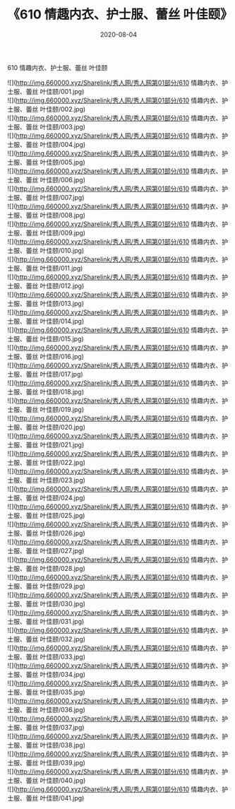 ﻿---
layout: post
title:  《610 情趣内衣、护士服、蕾丝 叶佳颐》
date:   2020-08-04
img: http://img.660000.xyz/Sharelink/秀人网/秀人网第01部分/610 情趣内衣、护士服、蕾丝 叶佳颐/000.jpg
categories: [美女, 清纯, 唯美]
---

610 情趣内衣、护士服、蕾丝 叶佳颐

  ![](http://img.660000.xyz/Sharelink/秀人网/秀人网第01部分/610 情趣内衣、护士服、蕾丝 叶佳颐/001.jpg) <br> ![](http://img.660000.xyz/Sharelink/秀人网/秀人网第01部分/610 情趣内衣、护士服、蕾丝 叶佳颐/002.jpg) <br> ![](http://img.660000.xyz/Sharelink/秀人网/秀人网第01部分/610 情趣内衣、护士服、蕾丝 叶佳颐/003.jpg) <br> ![](http://img.660000.xyz/Sharelink/秀人网/秀人网第01部分/610 情趣内衣、护士服、蕾丝 叶佳颐/004.jpg) <br> ![](http://img.660000.xyz/Sharelink/秀人网/秀人网第01部分/610 情趣内衣、护士服、蕾丝 叶佳颐/005.jpg) <br> ![](http://img.660000.xyz/Sharelink/秀人网/秀人网第01部分/610 情趣内衣、护士服、蕾丝 叶佳颐/006.jpg) <br> ![](http://img.660000.xyz/Sharelink/秀人网/秀人网第01部分/610 情趣内衣、护士服、蕾丝 叶佳颐/007.jpg) <br> ![](http://img.660000.xyz/Sharelink/秀人网/秀人网第01部分/610 情趣内衣、护士服、蕾丝 叶佳颐/008.jpg) <br> ![](http://img.660000.xyz/Sharelink/秀人网/秀人网第01部分/610 情趣内衣、护士服、蕾丝 叶佳颐/009.jpg) <br> ![](http://img.660000.xyz/Sharelink/秀人网/秀人网第01部分/610 情趣内衣、护士服、蕾丝 叶佳颐/010.jpg) <br> ![](http://img.660000.xyz/Sharelink/秀人网/秀人网第01部分/610 情趣内衣、护士服、蕾丝 叶佳颐/011.jpg) <br> ![](http://img.660000.xyz/Sharelink/秀人网/秀人网第01部分/610 情趣内衣、护士服、蕾丝 叶佳颐/012.jpg) <br> ![](http://img.660000.xyz/Sharelink/秀人网/秀人网第01部分/610 情趣内衣、护士服、蕾丝 叶佳颐/013.jpg) <br> ![](http://img.660000.xyz/Sharelink/秀人网/秀人网第01部分/610 情趣内衣、护士服、蕾丝 叶佳颐/014.jpg) <br> ![](http://img.660000.xyz/Sharelink/秀人网/秀人网第01部分/610 情趣内衣、护士服、蕾丝 叶佳颐/015.jpg) <br> ![](http://img.660000.xyz/Sharelink/秀人网/秀人网第01部分/610 情趣内衣、护士服、蕾丝 叶佳颐/016.jpg) <br> ![](http://img.660000.xyz/Sharelink/秀人网/秀人网第01部分/610 情趣内衣、护士服、蕾丝 叶佳颐/017.jpg) <br> ![](http://img.660000.xyz/Sharelink/秀人网/秀人网第01部分/610 情趣内衣、护士服、蕾丝 叶佳颐/018.jpg) <br> ![](http://img.660000.xyz/Sharelink/秀人网/秀人网第01部分/610 情趣内衣、护士服、蕾丝 叶佳颐/019.jpg) <br> ![](http://img.660000.xyz/Sharelink/秀人网/秀人网第01部分/610 情趣内衣、护士服、蕾丝 叶佳颐/020.jpg) <br> ![](http://img.660000.xyz/Sharelink/秀人网/秀人网第01部分/610 情趣内衣、护士服、蕾丝 叶佳颐/021.jpg) <br> ![](http://img.660000.xyz/Sharelink/秀人网/秀人网第01部分/610 情趣内衣、护士服、蕾丝 叶佳颐/022.jpg) <br> ![](http://img.660000.xyz/Sharelink/秀人网/秀人网第01部分/610 情趣内衣、护士服、蕾丝 叶佳颐/023.jpg) <br> ![](http://img.660000.xyz/Sharelink/秀人网/秀人网第01部分/610 情趣内衣、护士服、蕾丝 叶佳颐/024.jpg) <br> ![](http://img.660000.xyz/Sharelink/秀人网/秀人网第01部分/610 情趣内衣、护士服、蕾丝 叶佳颐/025.jpg) <br> ![](http://img.660000.xyz/Sharelink/秀人网/秀人网第01部分/610 情趣内衣、护士服、蕾丝 叶佳颐/026.jpg) <br> ![](http://img.660000.xyz/Sharelink/秀人网/秀人网第01部分/610 情趣内衣、护士服、蕾丝 叶佳颐/027.jpg) <br> ![](http://img.660000.xyz/Sharelink/秀人网/秀人网第01部分/610 情趣内衣、护士服、蕾丝 叶佳颐/028.jpg) <br> ![](http://img.660000.xyz/Sharelink/秀人网/秀人网第01部分/610 情趣内衣、护士服、蕾丝 叶佳颐/029.jpg) <br> ![](http://img.660000.xyz/Sharelink/秀人网/秀人网第01部分/610 情趣内衣、护士服、蕾丝 叶佳颐/030.jpg) <br> ![](http://img.660000.xyz/Sharelink/秀人网/秀人网第01部分/610 情趣内衣、护士服、蕾丝 叶佳颐/031.jpg) <br> ![](http://img.660000.xyz/Sharelink/秀人网/秀人网第01部分/610 情趣内衣、护士服、蕾丝 叶佳颐/032.jpg) <br> ![](http://img.660000.xyz/Sharelink/秀人网/秀人网第01部分/610 情趣内衣、护士服、蕾丝 叶佳颐/033.jpg) <br> ![](http://img.660000.xyz/Sharelink/秀人网/秀人网第01部分/610 情趣内衣、护士服、蕾丝 叶佳颐/034.jpg) <br> ![](http://img.660000.xyz/Sharelink/秀人网/秀人网第01部分/610 情趣内衣、护士服、蕾丝 叶佳颐/035.jpg) <br> ![](http://img.660000.xyz/Sharelink/秀人网/秀人网第01部分/610 情趣内衣、护士服、蕾丝 叶佳颐/036.jpg) <br> ![](http://img.660000.xyz/Sharelink/秀人网/秀人网第01部分/610 情趣内衣、护士服、蕾丝 叶佳颐/037.jpg) <br> ![](http://img.660000.xyz/Sharelink/秀人网/秀人网第01部分/610 情趣内衣、护士服、蕾丝 叶佳颐/038.jpg) <br> ![](http://img.660000.xyz/Sharelink/秀人网/秀人网第01部分/610 情趣内衣、护士服、蕾丝 叶佳颐/039.jpg) <br> ![](http://img.660000.xyz/Sharelink/秀人网/秀人网第01部分/610 情趣内衣、护士服、蕾丝 叶佳颐/040.jpg) <br> ![](http://img.660000.xyz/Sharelink/秀人网/秀人网第01部分/610 情趣内衣、护士服、蕾丝 叶佳颐/041.jpg) <br>
